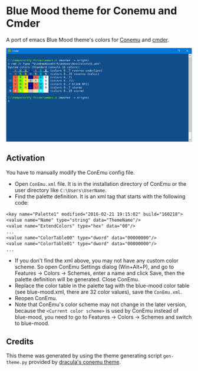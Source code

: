 # Blue Mood theme for Conemu and Cmder

A port of emacs Blue Mood theme's colors for [Conemu](https://conemu.github.io) and [cmder](https://cmder.net).

![Screenshot](https://raw.githubusercontent.com/blue-mood/blue-mood-everything/master/screenshots/conemu-screenshot.png)

## Activation

You have to manually modify the ConEmu config file.

- Open `ConEmu.xml` file. It is in the installation directory of ConEmu or the user directory like `C:\Users\UserName`.
- Find the palette definition. It is an xml tag that starts with the following code:
```
<key name="Palette1" modified="2016-02-21 19:15:02" build="160218">
<value name="Name" type="string" data="ThemeName"/>
<value name="ExtendColors" type="hex" data="00"/>
...
<value name="ColorTable00" type="dword" data="00000000"/>
<value name="ColorTable01" type="dword" data="00800000"/>
...
```
- If you don't find the xml above, you may not have any custom color scheme. So open ConEmu Settings dialog (Win+Alt+P), and go to Features -> Colors -> Schemes, enter a name and click Save, then the palette definition will be generated. Close ConEmu.
- Replace the color table in the palette tag with the blue-mood color table (see blue-mood.xml, there are 32 color values), save the `ConEmu.xml`.
- Reopen ConEmu.
- Note that ConEmu's color scheme may not change in the later version, because the `<Current color scheme>` is used by ConEmu instead of blue-mood, you need to go to Features -> Colors -> Schemes and switch to blue-mood.

## Credits

This theme was generated by using the theme generating script `gen-theme.py` provided by [dracula's conemu theme](https://github.com/dracula/conemu).

